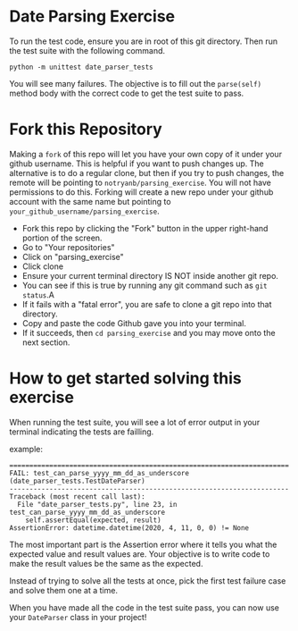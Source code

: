 # Date Parsing Exercise

To run the test code, ensure you are in root of this git directory.
Then run the test suite with the following command.

`python -m unittest date_parser_tests`

You will see many failures.
The objective is to fill out the `parse(self)` method body with the correct code to get the test suite to pass.

# Fork this Repository

Making a `fork` of this repo will let you have your own copy of it under your github username.
This is helpful if you want to push changes up. 
The alternative is to do a regular clone,
but then if you try to push changes, the remote will be pointing to `notryanb/parsing_exercise`.
You will not have permissions to do this.
Forking will create a new repo under your github account with the same name but pointing to `your_github_username/parsing_exercise`.

- Fork this repo by clicking the "Fork" button in the upper right-hand portion of the screen.
- Go to "Your repositories"
- Click on "parsing_exercise"
- Click clone
- Ensure your current terminal directory IS NOT inside another git repo.
- You can see if this is true by running any git command such as `git status`.A
- If it fails with a "fatal error", you are safe to clone a git repo into that directory.
- Copy and paste the code Github gave you into your terminal.
- If it succeeds, then `cd parsing_exercise` and you may move onto the next section.


# How to get started solving this exercise

When running the test suite, you will see a lot of error output in your terminal indicating the tests are failling.

example:

```
======================================================================
FAIL: test_can_parse_yyyy_mm_dd_as_underscore (date_parser_tests.TestDateParser)
----------------------------------------------------------------------
Traceback (most recent call last):
  File "date_parser_tests.py", line 23, in test_can_parse_yyyy_mm_dd_as_underscore
    self.assertEqual(expected, result)
AssertionError: datetime.datetime(2020, 4, 11, 0, 0) != None
```

The most important part is the Assertion error where it tells you what the expected value and result values are.
Your objective is to write code to make the result values be the same as the expected.

Instead of trying to solve all the tests at once,
pick the first test failure case and solve them one at a time.

When you have made all the code in the test suite pass,
you can now use your `DateParser` class in your project!
